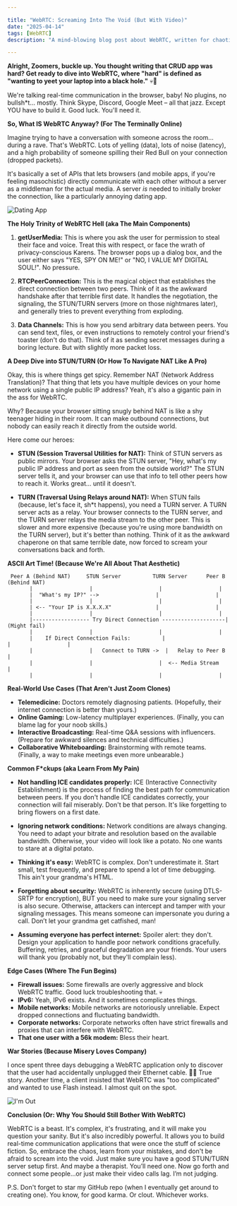 ```yaml
---

title: "WebRTC: Screaming Into The Void (But With Video)"
date: "2025-04-14"
tags: [WebRTC]
description: "A mind-blowing blog post about WebRTC, written for chaotic Gen Z engineers. Prepare to question your life choices."

---
```


**Alright, Zoomers, buckle up. You thought writing that CRUD app was hard? Get ready to dive into WebRTC, where "hard" is defined as "wanting to yeet your laptop into a black hole."** 💀🙏

We're talking real-time communication in the browser, baby! No plugins, no bullsh*t... mostly. Think Skype, Discord, Google Meet – all that jazz. Except YOU have to build it. Good luck. You'll need it.

**So, What IS WebRTC Anyway? (For The Terminally Online)**

Imagine trying to have a conversation with someone across the room... during a rave. That's WebRTC. Lots of yelling (data), lots of noise (latency), and a high probability of someone spilling their Red Bull on your connection (dropped packets).

It's basically a set of APIs that lets browsers (and mobile apps, if you're feeling masochistic) directly communicate with each other without a server as a middleman for the actual media. A server *is* needed to initially broker the connection, like a particularly annoying dating app.

![Dating App](https://i.imgflip.com/299zbh.jpg)

**The Holy Trinity of WebRTC Hell (aka The Main Components)**

1.  **getUserMedia:** This is where you ask the user for permission to steal their face and voice. Treat this with respect, or face the wrath of privacy-conscious Karens. The browser pops up a dialog box, and the user either says "YES, SPY ON ME!" or "NO, I VALUE MY DIGITAL SOUL!". No pressure.

2.  **RTCPeerConnection:** This is the magical object that establishes the direct connection between two peers. Think of it as the awkward handshake after that terrible first date. It handles the negotiation, the signaling, the STUN/TURN servers (more on those nightmares later), and generally tries to prevent everything from exploding.

3.  **Data Channels:** This is how you send arbitrary data between peers. You can send text, files, or even instructions to remotely control your friend's toaster (don't do that). Think of it as sending secret messages during a boring lecture. But with slightly more packet loss.

**A Deep Dive into STUN/TURN (Or How To Navigate NAT Like A Pro)**

Okay, this is where things get spicy. Remember NAT (Network Address Translation)? That thing that lets you have multiple devices on your home network using a single public IP address? Yeah, it's also a gigantic pain in the ass for WebRTC.

Why? Because your browser sitting snugly behind NAT is like a shy teenager hiding in their room. It can make outbound connections, but nobody can easily reach it directly from the outside world.

Here come our heroes:

*   **STUN (Session Traversal Utilities for NAT):** Think of STUN servers as public mirrors. Your browser asks the STUN server, "Hey, what's my public IP address and port as seen from the outside world?" The STUN server tells it, and your browser can use that info to tell other peers how to reach it. Works great... until it doesn't.

*   **TURN (Traversal Using Relays around NAT):** When STUN fails (because, let's face it, sh*t happens), you need a TURN server. A TURN server acts as a relay. Your browser connects to the TURN server, and the TURN server relays the media stream to the other peer. This is slower and more expensive (because you're using more bandwidth on the TURN server), but it's better than nothing. Think of it as the awkward chaperone on that same terrible date, now forced to scream your conversations back and forth.

**ASCII Art Time! (Because We're All About That Aesthetic)**

```
 Peer A (Behind NAT)     STUN Server          TURN Server      Peer B (Behind NAT)
       |                  |                     |                  |
       |  "What's my IP?" -->                  |                  |
       |                  |                     |                  |
       | <-- "Your IP is X.X.X.X"              |                  |
       |                  |                     |                  |
       |------------------ Try Direct Connection --------------------| (Might fail)
       |                  |                     |                  |
       |    If Direct Connection Fails:          |                     |                  |
       |                  |   Connect to TURN ->  |   Relay to Peer B  |
       |                  |                     |  <-- Media Stream   |
       |                  |                     |                  |
```

**Real-World Use Cases (That Aren't Just Zoom Clones)**

*   **Telemedicine:** Doctors remotely diagnosing patients. (Hopefully, their internet connection is better than yours.)
*   **Online Gaming:** Low-latency multiplayer experiences. (Finally, you can blame lag for your noob skills.)
*   **Interactive Broadcasting:** Real-time Q&A sessions with influencers. (Prepare for awkward silences and technical difficulties.)
*   **Collaborative Whiteboarding:** Brainstorming with remote teams. (Finally, a way to make meetings even more unbearable.)

**Common F*ckups (aka Learn From My Pain)**

*   **Not handling ICE candidates properly:** ICE (Interactive Connectivity Establishment) is the process of finding the best path for communication between peers. If you don't handle ICE candidates correctly, your connection will fail miserably. Don't be that person. It's like forgetting to bring flowers on a first date.

*   **Ignoring network conditions:** Network conditions are always changing. You need to adapt your bitrate and resolution based on the available bandwidth. Otherwise, your video will look like a potato. No one wants to stare at a digital potato.

*   **Thinking it's easy:** WebRTC is complex. Don't underestimate it. Start small, test frequently, and prepare to spend a lot of time debugging. This ain't your grandma's HTML.

*   **Forgetting about security:** WebRTC is inherently secure (using DTLS-SRTP for encryption), BUT you need to make sure your signaling server is also secure. Otherwise, attackers can intercept and tamper with your signaling messages. This means someone can impersonate you during a call. Don’t let your grandma get catfished, man!

*   **Assuming everyone has perfect internet:** Spoiler alert: they don't. Design your application to handle poor network conditions gracefully. Buffering, retries, and graceful degradation are your friends. Your users will thank you (probably not, but they'll complain less).

**Edge Cases (Where The Fun Begins)**

*   **Firewall issues:** Some firewalls are overly aggressive and block WebRTC traffic. Good luck troubleshooting that. 💀
*   **IPv6:** Yeah, IPv6 exists. And it sometimes complicates things.
*   **Mobile networks:** Mobile networks are notoriously unreliable. Expect dropped connections and fluctuating bandwidth.
*   **Corporate networks:** Corporate networks often have strict firewalls and proxies that can interfere with WebRTC.
*   **That one user with a 56k modem:** Bless their heart.

**War Stories (Because Misery Loves Company)**

I once spent three days debugging a WebRTC application only to discover that the user had accidentally unplugged their Ethernet cable. 🤦‍♂️ True story. Another time, a client insisted that WebRTC was "too complicated" and wanted to use Flash instead. I almost quit on the spot.

![I'm Out](https://i.kym-cdn.com/photos/images/newsfeed/001/772/592/e98.jpg)

**Conclusion (Or: Why You Should Still Bother With WebRTC)**

WebRTC is a beast. It's complex, it's frustrating, and it will make you question your sanity. But it's also incredibly powerful. It allows you to build real-time communication applications that were once the stuff of science fiction. So, embrace the chaos, learn from your mistakes, and don't be afraid to scream into the void. Just make sure you have a good STUN/TURN server setup first. And maybe a therapist. You’ll need one. Now go forth and connect some people…or just make their video calls lag. I’m not judging.

P.S. Don't forget to star my GitHub repo (when I eventually get around to creating one). You know, for good karma. Or clout. Whichever works.
